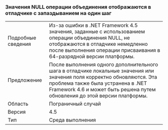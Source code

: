 ### <a name="null-coalescer-values-are-not-visible-in-debugger-until-one-step-later"></a>Значения NULL операции объединения отображаются в отладчике с запаздыванием на один шаг

|   |   |
|---|---|
|Подробные сведения|Из-за ошибки в .NET Framework 4.5 значения, заданные с использованием операции объединения NULL, не отображаются в отладчике немедленно после выполнения операции присваивания в 64-разрядной версии платформы.|
|Предложение|После выполнения одного дополнительного шага в отладчике локальные значения или значения поля корректно обновляются. Эта проблема также была устранена в .NET Framework 4.6 и может быть решена путем обновления до этой версии платформы.|
|Область|Пограничный случай|
|Версия|4.5|
|Тип|Среда выполнения|

